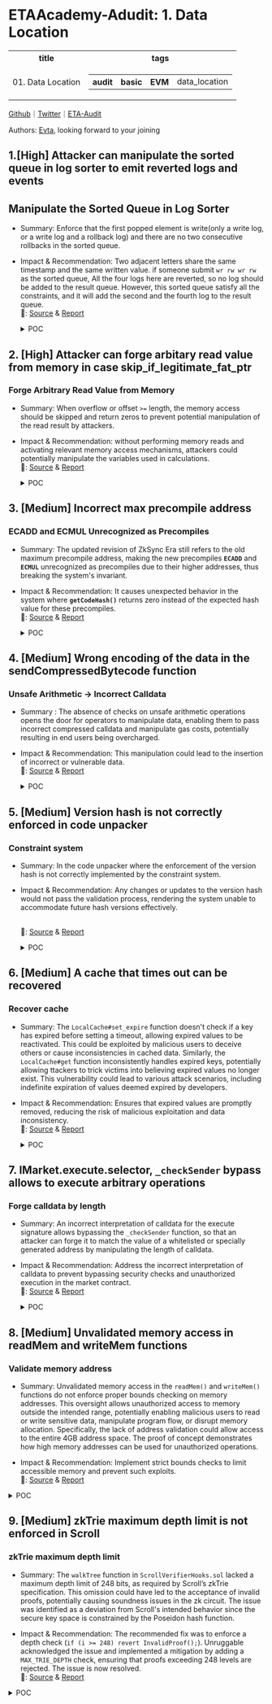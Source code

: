 # ETAAcademy-Adudit: 1. Data Location

<table>
  <tr>
    <th>title</th>
    <th>tags</th>
  </tr>
  <tr>
    <td>01. Data Location</td>
    <td>
      <table>
        <tr>
          <th>audit</th>
          <th>basic</th>
          <th>EVM</th>
          <td>data_location</td>
        </tr>
      </table>
    </td>
  </tr>
</table>

[Github](https://github.com/ETAAcademy)｜[Twitter](https://twitter.com/ETAAcademy)｜[ETA-Audit](https://github.com/ETAAcademy/ETAAcademy-Audit)

Authors: [Evta](https://twitter.com/pwhattie), looking forward to your joining

## 1.[High] Attacker can manipulate the sorted queue in log sorter to emit reverted logs and events

## Manipulate the Sorted Queue in Log Sorter

- Summary: Enforce that the first popped element is write(only a write log, or a write log and a rollback log) and there are no two consecutive rollbacks in the sorted queue.
- Impact & Recommendation: Two adjacent letters share the same timestamp and the same written value. if someone submit `wr rw wr rw` as the sorted queue, All the four logs here are reverted, so no log should be added to the result queue. However, this sorted queue satisfy all the constraints, and it will add the second and the fourth log to the result queue.
  <br> 🐬: [Source](https://code4rena.com/reports/2023-10-zksync#h-02-attacker-can-manipulate-the-sorted-queue-in-log-sorter-to-emit-reverted-logs-and-events) & [Report](https://code4rena.com/reports/2023-10-zksync)

  <details><summary>POC</summary>

  ```rust

        // We compare timestamps, and then resolve logic over rollbacks, so the only way when
        // keys are equal can be when we do rollback
        let sorting_key = sorted_item.timestamp;
        // ensure sorting for uniqueness timestamp and rollback flag
        // We know that timestamps are unique across logs, and are also the same between write and rollback
        let (keys_are_equal, new_key_is_smaller) =
            unpacked_long_comparison(cs, &[previous_key], &[sorting_key]);
        // keys are always ordered no matter what, and are never equal unless it's padding
        new_key_is_smaller.conditionally_enforce_false(cs, should_pop);

        // there are only two cases when keys are equal:
        // - it's a padding element
        // - it's a rollback
        // it's enough to compare timestamps as VM circuit guarantees uniqueness of the if it's not a padding
        let previous_is_not_rollback = previous_item.rollback.negated(cs);
        let enforce_sequential_rollback = Boolean::multi_and(
            cs,
            &[previous_is_not_rollback, sorted_item.rollback, should_pop],
        );
        keys_are_equal.conditionally_enforce_true(cs, enforce_sequential_rollback);

        let same_log = UInt32::equals(cs, &sorted_item.timestamp, &previous_item.timestamp);
        let values_are_equal =
            UInt256::equals(cs, &sorted_item.written_value, &previous_item.written_value);
        let negate_previous_is_trivial = previous_is_trivial.negated(cs);
        let should_enforce = Boolean::multi_and(cs, &[same_log, negate_previous_is_trivial]);
        values_are_equal.conditionally_enforce_true(cs, should_enforce);

        let this_item_is_non_trivial_rollback =
            Boolean::multi_and(cs, &[sorted_item.rollback, should_pop]);
        let negate_previous_item_rollback = previous_item.rollback.negated(cs);
        let prevous_item_is_non_trivial_write = Boolean::multi_and(
            cs,
            &[negate_previous_item_rollback, negate_previous_is_trivial],
        );
        let is_sequential_rollback = Boolean::multi_and(
            cs,
            &[
                this_item_is_non_trivial_rollback,
                prevous_item_is_non_trivial_write,
            ],
        );
        same_log.conditionally_enforce_true(cs, is_sequential_rollback);

        // decide if we should add the PREVIOUS into the queue
        // We add only if previous one is not trivial,
        // and it had a different key, and it wasn't rolled back
        let negate_same_log = same_log.and(cs, should_pop).negated(cs);
        let add_to_the_queue = Boolean::multi_and(
            cs,
            &[
                negate_previous_is_trivial,
                negate_same_log,
                negate_previous_item_rollback,
            ],
        );

  ```

  <details>

## 2. [High] Attacker can forge arbitary read value from memory in case skip_if_legitimate_fat_ptr

### Forge Arbitrary Read Value from Memory

- Summary: When overflow or offset `>=` length, the memory access should be skipped and return zeros to prevent potential manipulation of the read result by attackers.
- Impact & Recommendation: without performing memory reads and activating relevant memory access mechanisms, attackers could potentially manipulate the variables used in calculations.
  <br> 🐬: [Source](https://code4rena.com/reports/2023-10-zksync#h-03-attacker-can-forge-arbitrary-read-value-from-memory-in-case-skip_if_legitimate_fat_ptr) & [Report](https://code4rena.com/reports/2023-10-zksync)

  <details><summary>POC</summary>

  ```rust

    let (_, offset_is_strictly_in_slice) = offset.overflowing_sub(cs, length);
    let offset_is_beyond_the_slice = offset_is_strictly_in_slice.negated(cs);
    let skip_if_legitimate_fat_ptr =
        Boolean::multi_and(cs, &[offset_is_beyond_the_slice, is_fat_ptr]);
    ......
    let skip_memory_access = Boolean::multi_or(
        cs,
        &[
            already_panicked,
            skip_if_legitimate_fat_ptr,
            is_non_addressable,
        ],
    );

    bytes_out_of_bound = bytes_out_of_bound.mask_negated(cs, skip_memory_access);
    bytes_out_of_bound = bytes_out_of_bound.mask_negated(cs, uf);
    let (_, bytes_out_of_bound) = bytes_out_of_bound.div_by_constant(cs, 32);
    // remainder fits into 8 bits too
    let bytes_to_cleanup_out_of_bounds =
        unsafe { UInt8::from_variable_unchecked(bytes_out_of_bound.get_variable()) };
    let new = Self {
        absolute_address,
        page_candidate: page,
        incremented_offset,
        heap_deref_out_of_bounds: is_non_addressable,
        skip_memory_access: skip_memory_access,
        should_set_panic,
        bytes_to_cleanup_out_of_bounds,
    };

    let apply_any = Boolean::multi_and(cs, &[should_apply, no_panic]);
    let update_dst0 = Boolean::multi_or(cs, &[is_read_access, is_write_access_and_increment]);
    let should_update_dst0 = Boolean::multi_and(cs, &[apply_any, update_dst0]);
    diffs_accumulator
        .dst_0_values
        .push((can_write_into_memory, should_update_dst0, dst0_value));
    This case is not treated specially and will not panic, so finally we will push it to dst0. (We should push zeros!)

    // implement shift register
    let zero_u8 = UInt8::zero(cs);
    let mut bytes_array = [zero_u8; 64];
    let memory_value_a_bytes = memory_value_a.value.to_be_bytes(cs);
    bytes_array[..32].copy_from_slice(&memory_value_a_bytes);
    let memory_value_b_bytes = memory_value_b.value.to_be_bytes(cs);
    bytes_array[32..].copy_from_slice(&memory_value_b_bytes);
    // now mask-shift
    let mut selected_word = [zero_u8; 32];
    // idx 0 is unalignment of 0 (aligned), idx 31 is unalignment of 31
    for (idx, mask_bit) in unalignment_bit_mask.iter().enumerate() {
        let src = &bytes_array[idx..(idx + 32)]; // source
        debug_assert_eq!(src.len(), selected_word.len());
        for (dst, src) in selected_word
            .array_chunks_mut::<4>()
            .zip(src.array_chunks::<4>())
        {
            *dst = UInt8::parallel_select(cs, *mask_bit, src, &*dst);
        }
    use crate::tables::uma_ptr_read_cleanup::UMAPtrReadCleanupTable;
    let table_id = cs
        .get_table_id_for_marker::<UMAPtrReadCleanupTable>()
        .expect("table must exist");
    let bytes_to_cleanup_out_of_bound = quasi_fat_ptr.bytes_to_cleanup_out_of_bounds;
    let bytes_to_cleanup_out_of_bound_if_ptr_read =
        bytes_to_cleanup_out_of_bound.mask(cs, is_uma_fat_ptr_read);
    let [uma_cleanup_bitspread, _] = cs.perform_lookup::<1, 2>(
        table_id,
        &[bytes_to_cleanup_out_of_bound_if_ptr_read.get_variable()],
    );
    let uma_ptr_read_cleanup_mask =
        Num::from_variable(uma_cleanup_bitspread).spread_into_bits::<_, 32>(cs);
    for (dst, masking_bit) in selected_word
        .iter_mut()
        .zip(uma_ptr_read_cleanup_mask.iter().rev())
    {
        *dst = dst.mask(cs, *masking_bit);
    }
    .......
    let dst0_value = VMRegister::conditionally_select(
        cs,
        is_write_access_and_increment,
        &incremented_src0_register,
        &read_value_as_register,
    );

    let should_read_a_cell = Boolean::multi_and(cs, &[should_apply, do_not_skip_memory_access]);
    let should_read_b_cell = is_unaligned_read;

    let table_id = cs
        .get_table_id_for_marker::<UMAPtrReadCleanupTable>()
        .expect("table must exist");
    let bytes_to_cleanup_out_of_bound = quasi_fat_ptr.bytes_to_cleanup_out_of_bounds;
    let bytes_to_cleanup_out_of_bound_if_ptr_read =
        bytes_to_cleanup_out_of_bound.mask(cs, is_uma_fat_ptr_read);
    let [uma_cleanup_bitspread, _] = cs.perform_lookup::<1, 2>(
        table_id,
        &[bytes_to_cleanup_out_of_bound_if_ptr_read.get_variable()],
    );
    let uma_ptr_read_cleanup_mask =
        Num::from_variable(uma_cleanup_bitspread).spread_into_bits::<_, 32>(cs);
    We don’t mask neither, since bytes_to_cleanup_out_of_b

  ```

  </details>

## 3. [Medium] Incorrect max precompile address

### ECADD and ECMUL Unrecognized as Precompiles

- Summary: The updated revision of ZkSync Era still refers to the old maximum precompile address, making the new precompiles **`ECADD`** and **`ECMUL`** unrecognized as precompiles due to their higher addresses, thus breaking the system's invariant.
- Impact & Recommendation: It causes unexpected behavior in the system where **`getCodeHash()`** returns zero instead of the expected hash value for these precompiles.
  <br> 🐬: [Source](https://code4rena.com/reports/2023-10-zksync#m-04-incorrect-max-precompile-address) & [Report](https://code4rena.com/reports/2023-10-zksync)

  <details><summary>POC</summary>

  ```solidity

    describe('AccountCodeStorage', function() {
        it('fails to return correct hash for ECADD precompile', async () => {
            expect(await accountCodeStorage.getCodeHash('0x0000000000000000000000000000000000000006')).to.be.eq(
                EMPTY_STRING_KECCAK
            );
        });

        it('fails to return correct hash for ECMUL precompile', async () => {
            expect(await accountCodeStorage.getCodeHash('0x0000000000000000000000000000000000000007')).to.be.eq(
                EMPTY_STRING_KECCAK
            );
        });
    });

  ```

  </details>

## 4. [Medium] Wrong encoding of the data in the sendCompressedBytecode function

### Unsafe Arithmetic -> Incorrect Calldata

- Summary : The absence of checks on unsafe arithmetic operations opens the door for operators to manipulate data, enabling them to pass incorrect compressed calldata and manipulate gas costs, potentially resulting in end users being overcharged.
- Impact & Recommendation: This manipulation could lead to the insertion of incorrect or vulnerable data.
  <br> 🐬: [Source](https://code4rena.com/reports/2023-10-zksync#m-07-wrong-encoding-of-the-data-in-the-sendcompressedbytecode-function) & [Report](https://code4rena.com/reports/2023-10-zksync)

  <details><summary>POC</summary>

  ```solidity

    4                               bytes : `publishCompressedBytecode` selector
    32                              bytes : offset for `_bytecode` parameter                                                  = V
    32                              bytes : offset for `_rawCompressedData` parameter                                         = V + 32 + rounded_len(_bytecode)
    (V - 64)                        bytes : any bytes that will be ignored in the `publishCompressedBytecode` function
    32                              bytes : length of `_bytecode` parameter                                                   = len(_bytecode)
    rounded_len(_bytecode)          bytes : `_bytecode` parameter                                                             = _bytecode
    32                              bytes : length of `_rawCompressedData` parameter                                          = len(_rawCompressedData)
    rounded_len(_rawCompressedData) bytes : `_rawCompressedData` parameter                                                    = _rawCompressedData

  ```

  </details>

## 5. [Medium] Version hash is not correctly enforced in code unpacker

### Constraint system

- Summary: In the code unpacker where the enforcement of the version hash is not correctly implemented by the constraint system.
- Impact & Recommendation: Any changes or updates to the version hash would not pass the validation process, rendering the system unable to accommodate future hash versions effectively.

  <br> 🐬: [Source](https://code4rena.com/reports/2023-10-zksync#m-10-version-hash-is-not-correctly-enforced-in-code-unpacker) & [Report](https://code4rena.com/reports/2023-10-zksync)

  <details><summary>POC</summary>

  ```rust
    pub fn conditionally_enforce_true<CS: ConstraintSystem<F>>(
        &self,
        cs: &mut CS,
        should_enforce: Self,
    ) {
        // this is equal to having !self && should_enforce == false;
        // so (1 - self) * should_enforce == 0
        if cs.gate_is_allowed::<FmaGateInBaseFieldWithoutConstant<F>>() {
            let zero_var = cs.allocate_constant(F::ZERO);
            let gate = FmaGateInBaseFieldWithoutConstant {
                params: FmaGateInBaseWithoutConstantParams {
                    coeff_for_quadtaric_part: F::MINUS_ONE,
                    linear_term_coeff: F::ONE,
                },
                quadratic_part: (self.variable, should_enforce.variable),
                linear_part: should_enforce.variable,
                rhs_part: zero_var,
            };
            gate.add_to_cs(cs);
        } else {
            unimplemented!()
        }
    }

  ```

  </details>

## 6. [Medium] A cache that times out can be recovered

### Recover cache

- Summary: The `LocalCache#set_expire` function doesn't check if a key has expired before setting a timeout, allowing expired values to be reactivated. This could be exploited by malicious users to deceive others or cause inconsistencies in cached data. Similarly, the `LocalCache#get` function inconsistently handles expired keys, potentially allowing ttackers to trick victims into believing expired values no longer exist. This vulnerability could lead to various attack scenarios, including indefinite expiration of values deemed expired by developers.

- Impact & Recommendation: Ensures that expired values are promptly removed, reducing the risk of malicious exploitation and data inconsistency.
  <br> 🐬: [Source](https://code4rena.com/reports/2024-03-phala-network#m-03-a-cache-that-times-out-can-be-recovered) & [Report](https://code4rena.com/reports/2024-03-phala-network)

  <details><summary>POC</summary>

  ```rust
        pub fn set_expire(&mut self, id: Cow<[u8]>, key: Cow<[u8]>, expire: u64) {
    -       self.maybe_clear_expired();
    +       self.clear_expired();
            if expire == 0 {
                let _ = self.remove(id.as_ref(), key.as_ref());
            } else if let Some(v) = self
                .storages
                .get_mut(id.as_ref())
                .and_then(|storage| storage.kvs.get_mut(key.as_ref()))
            {
                v.expire_at = now().saturating_add(expire)
            }
        }

  ```

  </details>

## 7. IMarket.execute.selector, `_checkSender` bypass allows to execute arbitrary operations

### Forge calldata by length

- Summary: An incorrect interpretation of calldata for the execute signature allows bypassing the `_checkSender` function, so that an attacker can forge it to match the value of a whitelisted or specially generated address by manipulating the length of calldata.

- Impact & Recommendation: Address the incorrect interpretation of calldata to prevent bypassing security checks and unauthorized execution in the market contract.
  <br> 🐬: [Source](https://code4rena.com/reports/2024-02-tapioca#m-08-incorrect-return-value-of-function-basetapiocaomnichainengine_paynative) & [Report](https://code4rena.com/reports/2024-02-tapioca)

  <details><summary>POC</summary>

  ```solidity
    // SPDX-License-Identifier: MIT
    pragma solidity 0.8.22;
    import {Test} from "forge-std/Test.sol";
    import {console2} from "forge-std/console2.sol";
    contract MockCallerChecker {
    function doTheCheck(bytes calldata _actionCalldata) external {
        console2.log("Calldata Length", _actionCalldata.length);
        _checkSender(abi.decode(_actionCalldata[4:36], (address)));
    }
    function _checkSender(address entry) internal {
        console2.log("msg.sender", msg.sender);
        console2.log("entry", entry);
        require(msg.sender == entry);
    }
    }
    contract BasicTest is Test {
        // 4 bytes is funsig 0xaaaaaaaa
        // 32 bytes are the address (since abi.encoding uses a full word)
        // 0000000000000000000000000000000000000000111111111111111111111111
        bytes data = hex"aaaaaaaa0000000000000000000000000000000000000000111111111111111111111111";
        function testDemo() public {
        MockCallerChecker checker = new MockCallerChecker();
        console2.log(data.length);
        // Same address as the length
        vm.prank(address(0x111111111111111111111111));
        checker.doTheCheck(data);
        // For a real exploit, all we have to do is find the cheapest between available addresses and one we can mine
        }
    }

  ```

  </details>

## 8. [Medium] Unvalidated memory access in readMem and writeMem functions

### Validate memory address

- Summary: Unvalidated memory access in the `readMem()` and `writeMem()` functions do not enforce proper bounds checking on memory addresses. This oversight allows unauthorized access to memory outside the intended range, potentially enabling malicious users to read or write sensitive data, manipulate program flow, or disrupt memory allocation. Specifically, the lack of address validation could allow access to the entire 4GB address space. The proof of concept demonstrates how high memory addresses can be used for unauthorized operations.

- Impact & Recommendation: Implement strict bounds checks to limit accessible memory and prevent such exploits.
  <br> 🐬: [Source](https://code4rena.com/reports/2024-07-optimism#m-04-Unvalidated-memory-access-in-readMem-and-writeMem-functions) & [Report](https://code4rena.com/reports/2024-07-optimism)

<details><summary>POC</summary>

```solidity

    function testUnauthorizedMemoryAccess() public {
        // Setup initial state
        bytes32 initialMemRoot = bytes32(uint256(1));
        uint32 initialPC = 0x1000;
        uint32 initialHeap = 0x40000000;
        bytes memory stateData = abi.encodePacked(
            initialMemRoot,    // memRoot
            bytes32(0),        // preimageKey
            uint32(0),         // preimageOffset
            initialPC,         // pc
            initialPC + 4,     // nextPC
            uint32(0),         // lo
            uint32(0),         // hi
            initialHeap,       // heap
            uint8(0),          // exitCode
            false,             // exited
            uint64(0),         // step
            uint32(0x8C020000) // lw $v0, 0($zero) - load word instruction
        );
        // Add register data (32 registers)
        for (uint i = 0; i < 32; i++) {
            stateData = abi.encodePacked(stateData, uint32(0));
        }
        // Create a proof that allows reading from any address
        bytes memory proof = new bytes(28 * 32);
        for (uint i = 0; i < 28; i++) {
            bytes32 proofElement = bytes32(uint256(i + 1));
            assembly {
                mstore(add(proof, mul(add(i, 1), 32)), proofElement)
            }
        }
        // Step 1: Read from a very high address (to out of bounds)
        uint32 highAddress = 0xFFFFFFFC;
        bytes memory maliciousStateData = abi.encodePacked(
            stateData,
            uint32(0x8C020000 | highAddress) // lw $v0, 0($zero) with high address
        );
        vm.expectRevert("Memory address out of bounds");
        mips.step(maliciousStateData, proof, bytes32(0));
        // Step 2: Write to a very high address (should be out of bounds)
        maliciousStateData = abi.encodePacked(
            stateData,
            uint32(0xAC020000 | highAddress) // sw $v0, 0($zero) with high address
        );
        vm.expectRevert("Memory address out of bounds");
        mips.step(maliciousStateData, proof, bytes32(0));
    }

```

</details>

## 9. [Medium] zkTrie maximum depth limit is not enforced in Scroll

### zkTrie maximum depth limit

- Summary: The `walkTree` function in `ScrollVerifierHooks.sol` lacked a maximum depth limit of 248 bits, as required by Scroll’s zkTrie specification. This omission could have led to the acceptance of invalid proofs, potentially causing soundness issues in the zk circuit. The issue was identified as a deviation from Scroll's intended behavior since the secure key space is constrained by the Poseidon hash function.

- Impact & Recommendation: The recommended fix was to enforce a depth check (`if (i >= 248) revert InvalidProof();`). Unruggable acknowledged the issue and implemented a mitigation by adding a `MAX_TRIE_DEPTH` check, ensuring that proofs exceeding 248 levels are rejected. The issue is now resolved.
  <br> 🐬: [Source](https://code4rena.com/reports/2024-12-unruggable-invitational#m-01-zktrie-maximum-depth-limit-is-not-enforced-in-scroll) & [Report](https://code4rena.com/reports/2024-12-unruggable-invitational)

<details><summary>POC</summary>

```solidity

function walkTree(
    bytes32 key,
    bytes memory encodedProof,
    bytes32 rootHash,
    uint256 leafSize
) internal view returns (bytes32 keyHash, bytes32 h, bytes memory v, bool exists) {
    bytes[] memory proof = abi.decode(encodedProof, (bytes[]));
    keyHash = poseidonHash1(key);
    h = rootHash;
    for (uint256 i; ; i++) {
        // Missing depth limit check: if (i >= 248) revert InvalidProof();

        if (i == proof.length) revert InvalidProof();
        v = proof[i];

        if (v.length == 0) revert InvalidProof();
        uint256 nodeType = uint8(v[0]);

        if (nodeType == NODE_LEAF) {
            bytes32 temp;
            assembly {
                temp := mload(add(v, 33))
            }
            if (temp == keyHash) {
                assembly {
                    temp := mload(add(v, leafSize))
                }
                if (temp != key) revert InvalidProof();
                exists = true;
            } else {
                bytes32 p = bytes32((1 << i) - 1); // prefix mask
                if ((temp & p) != (keyHash & p)) revert InvalidProof();
                keyHash = temp;
            }
            break;
        }

        // ... rest of the code

    }

}

```

</details>
